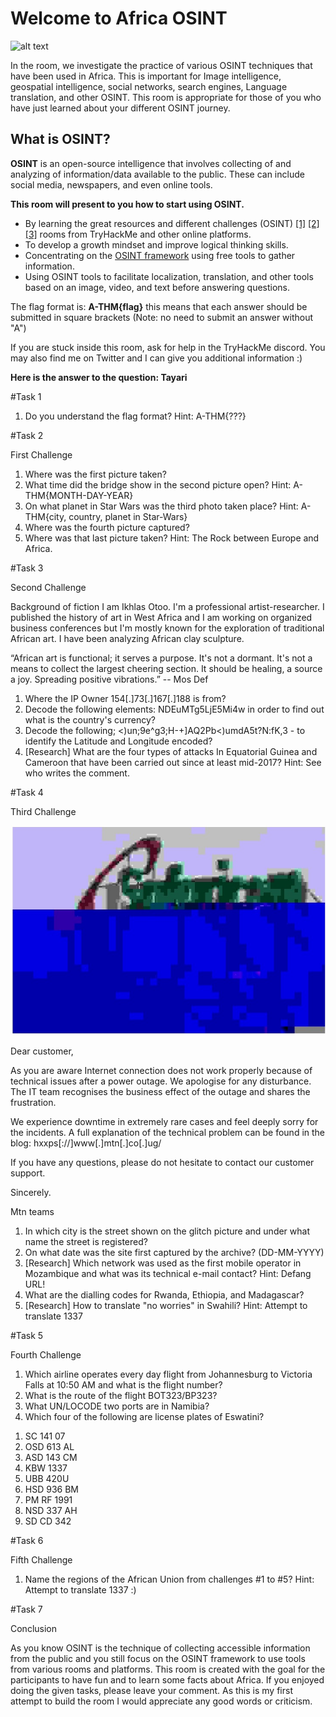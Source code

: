 # Welcome to Africa OSINT

![alt text](img/downnload.jpg)

In the room, we investigate the practice of various OSINT techniques that have been used in Africa. This is important for Image intelligence, geospatial intelligence, social networks, search engines, Language translation, and other OSINT. This room is appropriate for those of you who have just learned about your different OSINT journey. 

## What is OSINT?

**OSINT** is an open-source intelligence that involves collecting of and analyzing of information/data available to the public. These can include social media, newspapers, and even online tools. 

**This room will present to you how to start using OSINT.**

+ By learning the great resources and different challenges (OSINT) [[1]](https://tryhackme.com/room/searchlightosint) [[2]](https://tryhackme.com/room/sakura) [[3]](https://tryhackme.com/room/ohsint) rooms from TryHackMe and other online platforms.
+ To develop a growth mindset and improve logical thinking skills.
+ Concentrating on the [OSINT framework](https://osintframework.com/) using free tools to gather information.
+ Using OSINT tools to facilitate localization, translation, and other tools based on an image, video, and text before answering questions.

The flag format is: **A-THM{flag}** this means that each answer should be submitted in square brackets (Note: no need to submit an answer without "A") 

If you are stuck inside this room, ask for help in the TryHackMe discord. You may also  find me on Twitter and I can give you additional  information :)

**Here is the answer to the question: Tayari**

#Task 1
1. Do you understand the flag format? Hint: A-THM{???}

#Task 2

First Challenge

1. Where was the first picture taken? 
2. What time did the bridge show in the second picture open? Hint: A-THM{MONTH-DAY-YEAR}
3. On what planet in Star Wars was the third photo taken place? Hint: A-THM{city, country, planet in Star-Wars}
4. Where was the fourth picture captured?
5. Where was that last picture taken? Hint: The Rock between Europe and Africa.

#Task 3

Second Challenge

Background of fiction
I am Ikhlas Otoo. I'm a professional artist-researcher.
I published the history of art in West Africa and I am working on organized business conferences but I'm mostly known for the exploration of traditional African art. I have been analyzing African clay sculpture.

“African art is functional; it serves a purpose. It's not a dormant. It's not a means to collect the largest cheering section. It should be healing, a source a joy. Spreading positive vibrations.”
-- Mos Def

1. Where the IP Owner 154[.]73[.]167[.]188 is from?
2. Decode the following elements: NDEuMTg5LjE5Mi4w in order to find out what is the country's currency?
3. Decode the following; <)un;9e^g3;H-+]AQ2Pb<)umdA5t?N:fK,3 - to identify the Latitude and Longitude encoded?
4. [Research] What are the four types of attacks In Equatorial Guinea and Cameroon that have been carried out since at least mid-2017? Hint: See who writes the comment.

#Task 4

Third Challenge

![alt text](img/44.jpg)

Dear customer,

As you are aware Internet connection does not work properly because of technical issues after a power outage. We apologise for any disturbance. The IT team recognises the business effect of the outage and shares the frustration.  

We experience downtime in extremely rare cases and feel deeply sorry for the incidents. A full explanation of the technical problem can be found in the blog: hxxps[://]www[.]mtn[.]co[.]ug/

If you have any questions, please do not hesitate to contact our customer support. 

Sincerely.

Mtn teams

1. In which city is the street shown on the glitch picture and under what name the street is registered?
2. On what date was the site first captured by the archive? (DD-MM-YYYY)
3. [Research] Which network was used as the first mobile operator in Mozambique and what was its technical e-mail contact? Hint: Defang URL!
4. What are the dialling codes for Rwanda, Ethiopia, and Madagascar?
5. [Research] How to translate "no worries" in Swahili? Hint: Attempt to translate 1337

#Task 5

Fourth Challenge

1. Which airline operates every day flight from Johannesburg to Victoria Falls at 10:50 AM and what is the flight number?
2. What is the route of the flight BOT323/BP323?
3. What UN/LOCODE two ports are in Namibia?
4. Which four of the following are license plates of Eswatini?
  1) SC 141 07
  2) OSD 613 AL
  3) ASD 143 CM
  4) KBW 1337 
  5) UBB 420U
  6) HSD 936 BM
  7) PM RF 1991
  8) NSD 337 AH
  9) SD CD 342

#Task 6

Fifth Challenge

1. Name the regions of the African Union from challenges #1 to #5? Hint: Attempt to translate 1337 :)

#Task 7

Conclusion

As you know OSINT is the technique of collecting accessible information from the public and you still focus on the OSINT framework to use tools from various rooms and platforms. This room is created with the goal for the participants to have fun and to learn some facts about Africa. If you enjoyed doing the given tasks, please leave your comment. As this is my first attempt to build the room I would appreciate any good words or criticism.

